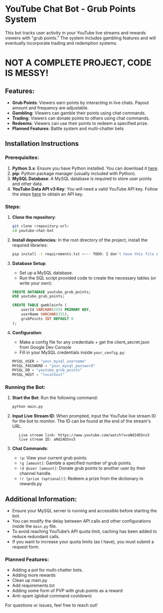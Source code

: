 # YouTube Chat Bot - Grub Points System

This bot tracks user activity in your YouTube live streams and rewards viewers with "grub points." The system includes gambling features and will eventually incorporate trading and redemption systems.

# NOT A COMPLETE PROJECT, CODE IS MESSY!

## Features:
- **Grub Points**: Viewers earn points by interacting in live chats. Payout amount and frequency are adjustable.
- **Gambling**: Viewers can gamble their points using chat commands.
- **Trading**: Viewers can donate points to others using chat commands.
- **Redeems**: Viewers can use their points to redeem a specified prize.
- **Planned Features**: Battle system and multi-chatter bets

## Installation Instructions

### Prerequisites:
1. **Python 3.x**: Ensure you have Python installed. You can download it [here](https://www.python.org/downloads/).
2. **pip**: Python package manager (usually included with Python).
3. **MySQL Database**: A MySQL database is required to store user points and other data.
4. **YouTube Data API v3 Key**: You will need a valid YouTube API key. Follow the steps [here](https://developers.google.com/youtube/v3/getting-started) to obtain an API key.

### Steps:

1. **Clone the repository**:
    ```bash
    git clone <repository-url>
    cd youtube-chat-bot
    ```

2. **Install dependencies**:
    In the root directory of the project, install the required libraries:
    ```bash
    pip install -r requirements.txt <--- TODO: I don't have this file created yet!!!!
    ```

3. **Database Setup**:
    - Set up a MySQL database.
    - Run the SQL script provided code to create the necessary tables (or write your own):
    ```sql
    CREATE DATABASE youtube_grub_points;
    USE youtube_grub_points;

    CREATE TABLE gambleinfo (
        userId VARCHAR(255) PRIMARY KEY,
        userName VARCHAR(255),
        grubPoints INT DEFAULT 0
    );
    ```

4. **Configuration**:
    - Make a config file for any credentials + get the client_secret.json from Google Dev Console 
    - Fill in your MySQL credentials inside `your_config.py`:
    ```python
    MYSQL_USER = "your_mysql_username"
    MYSQL_PASSWORD = "your_mysql_password"
    MYSQL_DB = "youtube_grub_points"
    MYSQL_HOST = "localhost"
    ```

### Running the Bot:

1. **Start the Bot**:
    Run the following command:
    ```bash
    python main.py
    ```

2. **Input Live Stream ID**:
    When prompted, input the YouTube live stream ID for the bot to monitor. The ID can be found at the end of the stream's URL.
    ```
       Live stream link: https://www.youtube.com/watch?v=aNd24DSns5
       live stream ID: aNd24DSns5
    ```

4. **Chat Commands**:
    - `!p`: View your current grub points.
    - `!g [amount]`: Gamble a specified number of grub points.
    - `!d @user [amount]`: Donate grub points to another user by their channel handle.
    - `!r [prize (optional)]`: Redeem a prize from the dictionary in rewards.py

## Additional Information:
- Ensure your MySQL server is running and accessible before starting the bot.
- You can modify the delay between API calls and other configurations inside the `main.py` file.
- To avoid reaching YouTube’s API quota limit, caching has been added to reduce redundant calls.
- If you want to increase your quota limits (as I have), you must submit a request form.

### Planned Features:
- Adding a pot for multi-chatter bets.
- Adding more rewards
- Clean up main.py
- Add requirements.txt
- Adding some form of PVP with grub points as a reward
- Anti-spam (global command cooldown)
  
For questions or issues, feel free to reach out!
